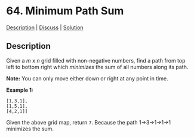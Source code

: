 # 64. Minimum Path Sum

[Description](https://leetcode.com/problems/minimum-path-sum/description/) | 
[Discuss](https://leetcode.com/problems/minimum-path-sum/discuss/) | 
[Solution](https://leetcode.com/problems/minimum-path-sum/solution/)

## Description

Given a _m_ x _n_ grid filled with non-negative numbers, find a path from top left to bottom right which _minimizes_ the sum of all numbers along its path.

**Note:** You can only move either down or right at any point in time.

**Example 1:**  
```
[1,3,1],
[1,5,1],
[4,2,1]]
```

Given the above grid map, return `7`. Because the path 1→3→1→1→1 minimizes the sum.
